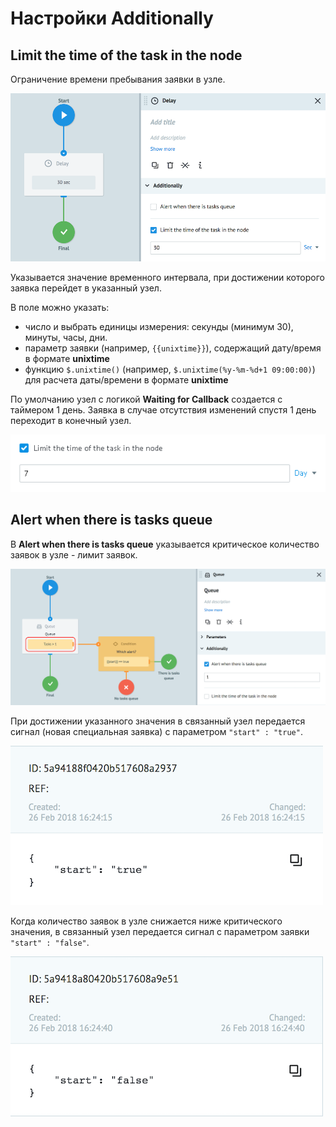 # Настройки Additionally

## Limit the time of the task in the node

Ограничение времени пребывания заявки в узле.

![semafor_timer](../img/create/delay.png)

Указывается значение временного интервала, при достижении которого заявка перейдет в указанный узел.

В поле можно указать:
* число и выбрать единицы измерения: секунды (минимум 30), минуты, часы, дни.
* параметр заявки (например, `{{unixtime}}`), содержащий дату/время в формате **unixtime**
* функцию `$.unixtime()` (например, `$.unixtime(%y-%m-%d+1 09:00:00)`) для расчета даты/времени в формате **unixtime**

По умолчанию узел с логикой **Waiting for Callback** создается с таймером 1 день.
Заявка в случае отсутствия изменений спустя 1 день переходит в конечный узел.

![](../img/create/delay_1.png)


## Alert when there is tasks queue

В **Alert when there is tasks queue** указывается критическое количество заявок в узле - лимит заявок.

![](../img/create/alert_queue.png)

При достижении указанного значения в связанный узел передается сигнал (новая специальная заявка) с параметром `"start" : "true"`.

![](../img/create/start_true.png)

Когда количество заявок в узле снижается ниже критического значения, в связанный узел передается сигнал с параметром заявки `"start" : "false"`.

![](../img/create/start_false.png)

